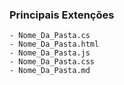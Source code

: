 ### Principais Extenções
    - Nome_Da_Pasta.cs
    - Nome_Da_Pasta.html
    - Nome_Da_Pasta.js
    - Nome_Da_Pasta.css
    - Nome_Da_Pasta.md
